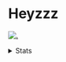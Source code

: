 # Heyzzz  

[![.](https://skillicons.dev/icons?i=js,java)](https://skillicons.dev)  

<details>
<summary>Stats</summary
<!--START_SECTION:waka-->

```txt
JavaScript   25 mins         ██████████████░░░░░░░░░░░   55.45 %
TypeScript   14 mins         ████████░░░░░░░░░░░░░░░░░   32.35 %
XML          5 mins          ███░░░░░░░░░░░░░░░░░░░░░░   11.96 %
Rust         0 secs          ░░░░░░░░░░░░░░░░░░░░░░░░░   00.20 %
C++          0 secs          ░░░░░░░░░░░░░░░░░░░░░░░░░   00.04 %
```

<!--END_SECTION:waka-->
</details>
